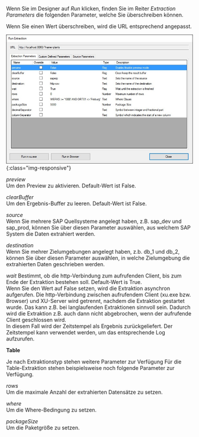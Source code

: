 
Wenn Sie im Designer auf *Run* klicken, finden Sie im Reiter *Extraction Parameters* die folgenden Parameter, welche Sie überschreiben können. 

Wenn Sie einen Wert überschreiben, wird die URL entsprechend angepasst. 

![XU_extraction_parameters](/img/content/XU_extraction_parameters.png){:class="img-responsive"}

*preview*<br>
Um den Preview zu aktivieren. Default-Wert ist False.

*clearBuffer*<br>
Um den Ergebnis-Buffer zu leeren. Default-Wert ist False.

*source*<br>
Wenn Sie mehrere SAP Quellsysteme angelegt haben, z.B. sap_dev und sap_prod, können Sie über diesen Parameter auswählen, aus welchem SAP System die Daten extrahiert werden.

*destination*<br>
Wenn Sie mehrer Zielumgebungen angelegt haben, z.b. db_1 und db_2, können Sie über diesen Parameter auswählen, in welche Zielumgebung die extrahierten Daten geschrieben werden.

*wait*
Bestimmt, ob die http-Verbindung zum aufrufenden Client, bis zum Ende der Extraktion bestehen soll. Default-Wert is True.<br>
Wenn Sie den Wert auf False setzen, wird die Extraktion asynchron aufgerufen. Die http-Verbindung zwischen aufrufendem Client  (xu.exe bzw. Browser) und XU-Server wird getrennt, nachdem die Extraktion gestartet wurde. Das kann z.B. bei langlaufenden Extraktionen sinnvoll sein. Dadurch wird die Extraktion z.B. auch dann nicht abgebrochen, wenn der aufrufende Client geschlossen wird.<br>
In diesem Fall wird der Zeitstempel als Ergebnis zurückgeliefert. Der Zeitstempel kann verwendet werden, um das entsprechende Log aufzurufen. 

**Table**

Je nach Extraktionstyp stehen weitere Parameter zur Verfügung Für die Table-Extraktion stehen beispielsweise noch folgende Parameter zur Verfügung.

*rows*<br>
Um die maximale Anzahl der extrahierten Datensätze zu setzen. 

*where*<br>
Um die Where-Bedingung zu setzen. 

*packageSize*<br>
Um die Paketgröße zu setzen.  


